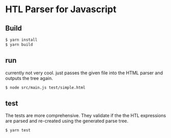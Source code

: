 # HTL Parser for Javascript

## Build

```bash
$ yarn install
$ yarn build
```

## run

currently not very cool. just passes the given file into the HTML parser and outputs the tree again.

```bash
$ node src/main.js test/simple.html
```

## test

The tests are more comprehensive. They validate if the the HTL expressions are parsed and re-created using the generated parse tree.

```bash
$ yarn test
```
